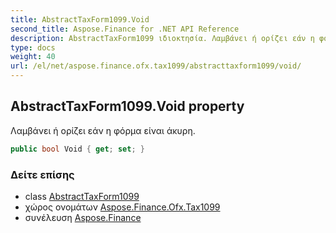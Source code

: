 ```yaml
---
title: AbstractTaxForm1099.Void
second_title: Aspose.Finance for .NET API Reference
description: AbstractTaxForm1099 ιδιοκτησία. Λαμβάνει ή ορίζει εάν η φόρμα είναι άκυρη.
type: docs
weight: 40
url: /el/net/aspose.finance.ofx.tax1099/abstracttaxform1099/void/
---
```

## AbstractTaxForm1099.Void property

Λαμβάνει ή ορίζει εάν η φόρμα είναι άκυρη.

```csharp
public bool Void { get; set; }
```

### Δείτε επίσης

* class [AbstractTaxForm1099](../)
* χώρος ονομάτων [Aspose.Finance.Ofx.Tax1099](../../abstracttaxform1099/)
* συνέλευση [Aspose.Finance](../../../)


